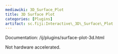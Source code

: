 ```yaml
---
mediawiki: 3D_Surface_Plot
title: 3D Surface Plot
categories: [Plugins]
artifact: sc.fiji:Interactive\_3D\_Surface\_Plot
---
```


 Documentation: /ij/plugins/surface-plot-3d.html

Not hardware accelerated.


